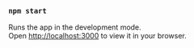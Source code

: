 


### `npm start`

Runs the app in the development mode.\
Open [http://localhost:3000](http://localhost:3000) to view it in your browser.









